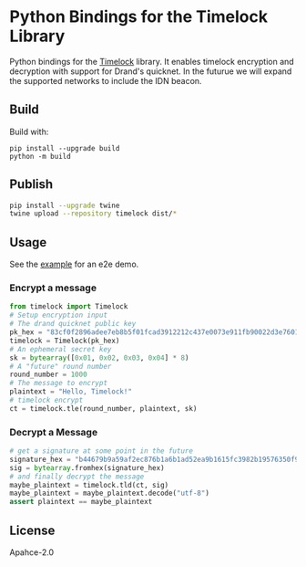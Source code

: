 # Python Bindings for the Timelock Library

Python bindings for the [Timelock](https://github.com/ideal-lab5/timelock) library. It enables timelock encryption and decryption with support for Drand's quicknet. In the futurue we will expand the supported networks to include the IDN beacon.

## Build

Build with:

```
pip install --upgrade build
python -m build
```

## Publish

``` sh
pip install --upgrade twine
twine upload --repository timelock dist/*
```

## Usage

See the [example](../examples/python/drand_tlock.py) for an e2e demo.

### Encrypt a message
``` python
from timelock import Timelock
# Setup encryption input
# The drand quicknet public key
pk_hex = "83cf0f2896adee7eb8b5f01fcad3912212c437e0073e911fb90022d3e760183c8c4b450b6a0a6c3ac6a5776a2d1064510d1fec758c921cc22b0e17e63aaf4bcb5ed66304de9cf809bd274ca73bab4af5a6e9c76a4bc09e76eae8991ef5ece45a"
timelock = Timelock(pk_hex)
# An ephemeral secret key
sk = bytearray([0x01, 0x02, 0x03, 0x04] * 8)
# A "future" round number
round_number = 1000
# The message to encrypt
plaintext = "Hello, Timelock!"
# timelock encrypt
ct = timelock.tle(round_number, plaintext, sk)
```

### Decrypt a Message

``` python
# get a signature at some point in the future
signature_hex = "b44679b9a59af2ec876b1a6b1ad52ea9b1615fc3982b19576350f93447cb1125e342b73a8dd2bacbe47e4b6b63ed5e39"
sig = bytearray.fromhex(signature_hex)
# and finally decrypt the message
maybe_plaintext = timelock.tld(ct, sig)
maybe_plaintext = maybe_plaintext.decode("utf-8")
assert plaintext == maybe_plaintext
```

## License

Apahce-2.0